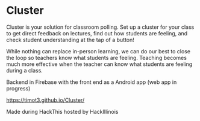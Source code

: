 # Cluster

Cluster is your solution for classroom polling. Set up a cluster for your class to get direct feedback on lectures, find out how students are feeling, and check student understanding at the tap of a button!

While nothing can replace in-person learning, we can do our best to close the loop so teachers know what students are feeling. Teaching becomes much more effective when the teacher can know what students are feeling during a class.

Backend in Firebase with the front end as a Android app (web app in progress)

https://timot3.github.io/Cluster/

Made during HackThis hosted by HackIllinois

